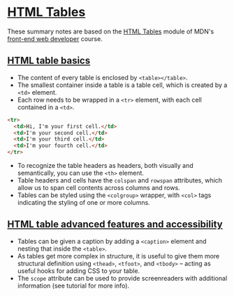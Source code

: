 # [HTML Tables](https://developer.mozilla.org/en-US/docs/Learn/HTML/Tables)

These summary notes are based on the [HTML Tables](https://developer.mozilla.org/en-US/docs/Learn/HTML/Tables) module of MDN's [front-end web developer](https://developer.mozilla.org/en-US/docs/Learn/Front-end_web_developer) course.

## [HTML table basics](https://developer.mozilla.org/en-US/docs/Learn/HTML/Tables/Basics)

- The content of every table is enclosed by `<table></table>`.
- The smallest container inside a table is a table cell, which is created by a `<td>` element.
- Each row needs to be wrapped in a `<tr>` element, with each cell contained in a `<td>`.

```html
<tr>
  <td>Hi, I'm your first cell.</td>
  <td>I'm your second cell.</td>
  <td>I'm your third cell.</td>
  <td>I'm your fourth cell.</td>
</tr>
```

- To recognize the table headers as headers, both visually and semantically, you can use the `<th>` element.
- Table headers and cells have the `colspan` and `rowspan` attributes, which allow us to span cell contents across columns and rows.
- Tables can be styled using the `<colgroup>` wrapper, with `<col>` tags indicating the styling of one or more columns.

## [HTML table advanced features and accessibility](https://developer.mozilla.org/en-US/docs/Learn/HTML/Tables/Advanced)

- Tables can be given a caption by adding a `<caption>` element and nesting that inside the `<table>`.
- As tables get more complex in structure, it is useful to give them more structural definition using `<thead>`, `<tfoot>`, and `<tbody>` – acting as useful hooks for adding CSS to your table.
- The `scope` attribute can be used to provide screenreaders with additional information (see tutorial for more info).
